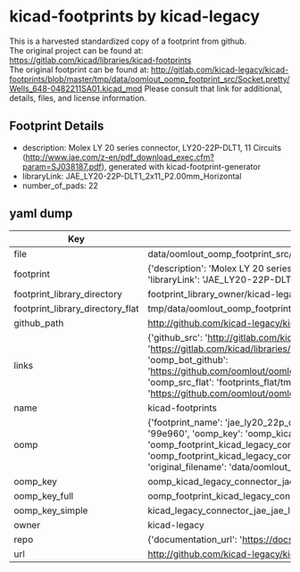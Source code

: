 # kicad-footprints by kicad-legacy  
This is a harvested standardized copy of a footprint from github.  
The original project can be found at:  
https://gitlab.com/kicad/libraries/kicad-footprints  
The original footprint can be found at:
http://gitlab.com/kicad-legacy/kicad-footprints/blob/master/tmp/data/oomlout_oomp_footprint_src/Socket.pretty/Wells_648-0482211SA01.kicad_mod
Please consult that link for additional, details, files, and license information.  
## Footprint Details
* description: Molex LY 20 series connector, LY20-22P-DLT1, 11 Circuits (http://www.jae.com/z-en/pdf_download_exec.cfm?param=SJ038187.pdf), generated with kicad-footprint-generator  
* libraryLink: JAE_LY20-22P-DLT1_2x11_P2.00mm_Horizontal  
* number_of_pads: 22  
## yaml dump  
| Key | Value |  
| --- | --- |  
| file | data/oomlout_oomp_footprint_src/kicad-footprints/Connector_JAE.pretty/JAE_LY20-22P-DLT1_2x11_P2.00mm_Horizontal.kicad_mod |  
| footprint | {'description': 'Molex LY 20 series connector, LY20-22P-DLT1, 11 Circuits (http://www.jae.com/z-en/pdf_download_exec.cfm?param=SJ038187.pdf), generated with kicad-footprint-generator', 'libraryLink': 'JAE_LY20-22P-DLT1_2x11_P2.00mm_Horizontal', 'number_of_pads': 22} |  
| footprint_library_directory | footprint_library_owner/kicad-legacy_kicad-footprints |  
| footprint_library_directory_flat | tmp/data/oomlout_oomp_footprint_src/footprints_flat/kicad_legacy_connector_jae_jae_ly20_22p_dlt1_2x11_p2_00mm_horizontal/working |  
| github_path | http://github.com/kicad-legacy/kicad-footprints/blob/master/tmp/data/oomlout_oomp_footprint_src/Connector_JAE.pretty/JAE_LY20-22P-DLT1_2x11_P2.00mm_Horizontal.kicad_mod |  
| links | {'github_src': 'http://gitlab.com/kicad-legacy/kicad-footprints/blob/master/tmp/data/oomlout_oomp_footprint_src/Socket.pretty/Wells_648-0482211SA01.kicad_mod', 'github_src_repo': 'https://gitlab.com/kicad/libraries/kicad-footprints', 'oomp_bot': 'tmp/data/oomlout_oomp_footprint_src/footprints/kicad_legacy_connector_jae_jae_ly20_22p_dlt1_2x11_p2_00mm_horizontal/working', 'oomp_bot_github': 'https://github.com/oomlout/oomlout_oomp_footprint_bot/tree/main/tmp/data/oomlout_oomp_footprint_src/footprints/kicad_legacy_connector_jae_jae_ly20_22p_dlt1_2x11_p2_00mm_horizontal/working', 'oomp_src_flat': 'footprints_flat/tmp/data/oomlout_oomp_footprint_src/footprints_flat/kicad_legacy_connector_jae_jae_ly20_22p_dlt1_2x11_p2_00mm_horizontal/working', 'oomp_src_flat_github': 'https://github.com/oomlout/oomlout_oomp_footprint_src/tree/main/tmp/data/oomlout_oomp_footprint_src/footprints_flat/kicad_legacy_connector_jae_jae_ly20_22p_dlt1_2x11_p2_00mm_horizontal/working'} |  
| name | kicad-footprints |  
| oomp | {'footprint_name': 'jae_ly20_22p_dlt1_2x11_p2_00mm_horizontal', 'library_name': 'connector_jae', 'md5': '99e96074dba0ce9f93d1246fa196b751', 'md5_10': '99e96074db', 'md5_5': '99e96', 'md5_6': '99e960', 'oomp_key': 'oomp_kicad_legacy_connector_jae_jae_ly20_22p_dlt1_2x11_p2_00mm_horizontal', 'oomp_key_extra': 'oomp_footprint_kicad_legacy_connector_jae_jae_ly20_22p_dlt1_2x11_p2_00mm_horizontal', 'oomp_key_full': 'oomp_footprint_kicad_legacy_connector_jae_jae_ly20_22p_dlt1_2x11_p2_00mm_horizontal_99e960', 'oomp_key_simple': 'kicad_legacy_connector_jae_jae_ly20_22p_dlt1_2x11_p2_00mm_horizontal', 'original_filename': 'data/oomlout_oomp_footprint_src/kicad-footprints/Connector_JAE.pretty/JAE_LY20-22P-DLT1_2x11_P2.00mm_Horizontal.kicad_mod', 'owner_name': 'kicad_legacy'} |  
| oomp_key | oomp_kicad_legacy_connector_jae_jae_ly20_22p_dlt1_2x11_p2_00mm_horizontal |  
| oomp_key_full | oomp_footprint_kicad_legacy_connector_jae_jae_ly20_22p_dlt1_2x11_p2_00mm_horizontal |  
| oomp_key_simple | kicad_legacy_connector_jae_jae_ly20_22p_dlt1_2x11_p2_00mm_horizontal |  
| owner | kicad-legacy |  
| repo | {'documentation_url': 'https://docs.github.com/rest/repos/repos#get-a-repository', 'message': 'Not Found'} |  
| url | http://github.com/kicad-legacy/kicad-footprints |  

